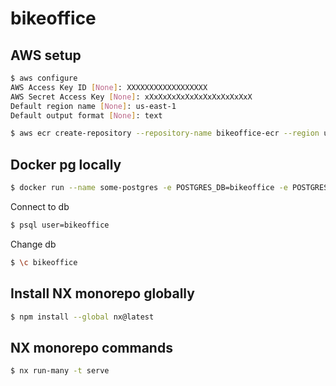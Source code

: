 # bikeoffice
## AWS setup
```sh
$ aws configure
AWS Access Key ID [None]: XXXXXXXXXXXXXXXXXX
AWS Secret Access Key [None]: xXxXxXxXxXxXxXxXxXxXxXxX
Default region name [None]: us-east-1
Default output format [None]: text
```

```sh
$ aws ecr create-repository --repository-name bikeoffice-ecr --region us-east-1
```

## Docker pg locally
```sh
$ docker run --name some-postgres -e POSTGRES_DB=bikeoffice -e POSTGRES_USER=bikeoffice -e POSTGRES_PASSWORD=bikeoffice -p 5432:5432 -d postgres
```

Connect to db
```sh
$ psql user=bikeoffice
```

Change db
```sh
$ \c bikeoffice
```

## Install NX monorepo globally
```sh
$ npm install --global nx@latest
```

## NX monorepo commands
```sh
$ nx run-many -t serve
```
